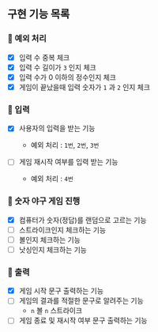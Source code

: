 ## 구현 기능 목록

### 🔗 예외 처리
- [x] 입력 수 중복 체크
- [x] 입력 수 길이가 `3` 인지 체크
- [x] 입력 수가 0 이하의 정수인지 체크
- [x] 게임이 끝났을때 입력 숫자가 `1` 과 `2` 인지 체크

### 🔗 입력
- [x] 사용자의 입력을 받는 기능
   + 예외 처리 : `1번`, `2번`, `3번`
  
- [ ] 게임 재시작 여부를 입력 받는 기능
   + 예외 처리 : `4번`

### 🔗 숫자 야구 게임 진행
- [x] 컴퓨터가 숫자(정답)를 랜덤으로 고르는 기능
- [ ] 스트라이크인지 체크하는 기능
- [ ] 볼인지 체크하는 기능
- [ ] 낫싱인지 체크하는 기능

### 🔗 출력
- [x] 게임 시작 문구 출력하는 기능
- [ ] 게임의 결과를 적절한 문구로 알려주는 기능
   + `n` 볼 `n` 스트라이크
- [ ] 게임 종료 및 재시작 여부 문구 출력하는 기능